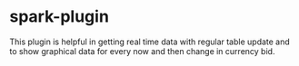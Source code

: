 # spark-plugin
 
This plugin is helpful in getting real time data with regular table update and to show graphical data for every now and then change in
currency bid.
